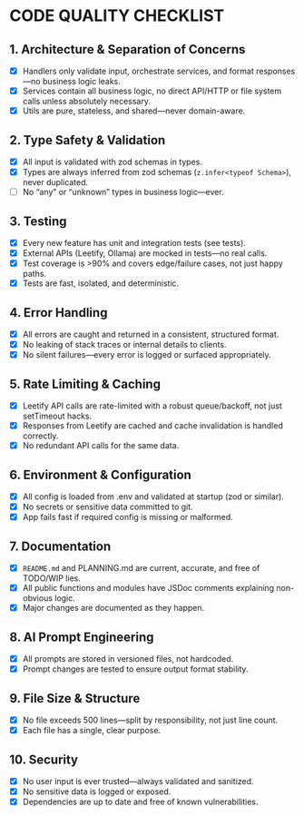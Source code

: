 # CODE QUALITY CHECKLIST

## 1. Architecture & Separation of Concerns
- [x] Handlers only validate input, orchestrate services, and format responses—no business logic leaks.
- [x] Services contain all business logic, no direct API/HTTP or file system calls unless absolutely necessary.
- [x] Utils are pure, stateless, and shared—never domain-aware.

## 2. Type Safety & Validation
- [x] All input is validated with zod schemas in types.
- [x] Types are always inferred from zod schemas (`z.infer<typeof Schema>`), never duplicated.
- [ ] No “any” or “unknown” types in business logic—ever.

## 3. Testing
- [x] Every new feature has unit and integration tests (see tests).
- [x] External APIs (Leetify, Ollama) are mocked in tests—no real calls.
- [x] Test coverage is >90% and covers edge/failure cases, not just happy paths.
- [x] Tests are fast, isolated, and deterministic.

## 4. Error Handling
- [x] All errors are caught and returned in a consistent, structured format.
- [x] No leaking of stack traces or internal details to clients.
- [x] No silent failures—every error is logged or surfaced appropriately.

## 5. Rate Limiting & Caching
- [x] Leetify API calls are rate-limited with a robust queue/backoff, not just setTimeout hacks.
- [x] Responses from Leetify are cached and cache invalidation is handled correctly.
- [x] No redundant API calls for the same data.

## 6. Environment & Configuration
- [x] All config is loaded from .env and validated at startup (zod or similar).
- [x] No secrets or sensitive data committed to git.
- [x] App fails fast if required config is missing or malformed.

## 7. Documentation
- [x] `README.md` and PLANNING.md are current, accurate, and free of TODO/WIP lies.
- [x] All public functions and modules have JSDoc comments explaining non-obvious logic.
- [x] Major changes are documented as they happen.

## 8. AI Prompt Engineering
- [x] All prompts are stored in versioned files, not hardcoded.
- [x] Prompt changes are tested to ensure output format stability.

## 9. File Size & Structure
- [x] No file exceeds 500 lines—split by responsibility, not just line count.
- [x] Each file has a single, clear purpose.

## 10. Security
- [x] No user input is ever trusted—always validated and sanitized.
- [x] No sensitive data is logged or exposed.
- [x] Dependencies are up to date and free of known vulnerabilities.